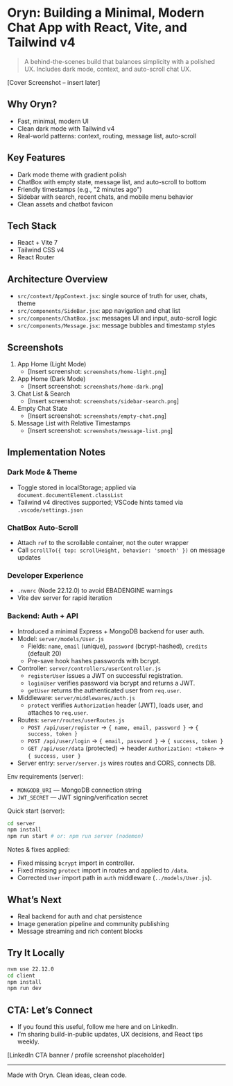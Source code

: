 # Oryn: Building a Minimal, Modern Chat App with React, Vite, and Tailwind v4

> A behind-the-scenes build that balances simplicity with a polished UX. Includes dark mode, context, and auto-scroll chat UX.

[Cover Screenshot – insert later]

## Why Oryn?
- Fast, minimal, modern UI
- Clean dark mode with Tailwind v4
- Real-world patterns: context, routing, message list, auto-scroll

## Key Features
- Dark mode theme with gradient polish
- ChatBox with empty state, message list, and auto-scroll to bottom
- Friendly timestamps (e.g., "2 minutes ago")
- Sidebar with search, recent chats, and mobile menu behavior
- Clean assets and chatbot favicon

## Tech Stack
- React + Vite 7
- Tailwind CSS v4
- React Router

## Architecture Overview
- `src/context/AppContext.jsx`: single source of truth for user, chats, theme
- `src/components/SideBar.jsx`: app navigation and chat list
- `src/components/ChatBox.jsx`: messages UI and input, auto-scroll logic
- `src/components/Message.jsx`: message bubbles and timestamp styles

## Screenshots
1. App Home (Light Mode)
   - [Insert screenshot: `screenshots/home-light.png`]
2. App Home (Dark Mode)
   - [Insert screenshot: `screenshots/home-dark.png`]
3. Chat List & Search
   - [Insert screenshot: `screenshots/sidebar-search.png`]
4. Empty Chat State
   - [Insert screenshot: `screenshots/empty-chat.png`]
5. Message List with Relative Timestamps
   - [Insert screenshot: `screenshots/message-list.png`]

## Implementation Notes
### Dark Mode & Theme
- Toggle stored in localStorage; applied via `document.documentElement.classList`
- Tailwind v4 directives supported; VSCode hints tamed via `.vscode/settings.json`

### ChatBox Auto-Scroll
- Attach `ref` to the scrollable container, not the outer wrapper
- Call `scrollTo({ top: scrollHeight, behavior: 'smooth' })` on message updates

### Developer Experience
- `.nvmrc` (Node 22.12.0) to avoid EBADENGINE warnings
- Vite dev server for rapid iteration

### Backend: Auth + API
- Introduced a minimal Express + MongoDB backend for user auth.
- Model: `server/models/User.js`
  - Fields: `name`, `email` (unique), `password` (bcrypt-hashed), `credits` (default 20)
  - Pre-save hook hashes passwords with bcrypt.
- Controller: `server/controllers/userController.js`
  - `registerUser` issues a JWT on successful registration.
  - `loginUser` verifies password via bcrypt and returns a JWT.
  - `getUser` returns the authenticated user from `req.user`.
- Middleware: `server/middlewares/auth.js`
  - `protect` verifies `Authorization` header (JWT), loads user, and attaches to `req.user`.
- Routes: `server/routes/userRoutes.js`
  - `POST /api/user/register` → `{ name, email, password }` → `{ success, token }`
  - `POST /api/user/login` → `{ email, password }` → `{ success, token }`
  - `GET /api/user/data` (protected) → header `Authorization: <token>` → `{ success, user }`
- Server entry: `server/server.js` wires routes and CORS, connects DB.

Env requirements (server):
- `MONGODB_URI` — MongoDB connection string
- `JWT_SECRET` — JWT signing/verification secret

Quick start (server):
```bash
cd server
npm install
npm run start # or: npm run server (nodemon)
```

Notes & fixes applied:
- Fixed missing `bcrypt` import in controller.
- Fixed missing `protect` import in routes and applied to `/data`.
- Corrected `User` import path in `auth` middleware (`../models/User.js`).

## What’s Next
- Real backend for auth and chat persistence
- Image generation pipeline and community publishing
- Message streaming and rich content blocks

## Try It Locally
```bash
nvm use 22.12.0
cd client
npm install
npm run dev
```

## CTA: Let’s Connect
- If you found this useful, follow me here and on LinkedIn.
- I’m sharing build-in-public updates, UX decisions, and React tips weekly.

[LinkedIn CTA banner / profile screenshot placeholder]

---

Made with Oryn. Clean ideas, clean code.
